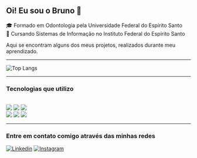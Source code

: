 ## Oi! Eu sou o Bruno 👋

🎓 Formado em Odontologia pela Universidade Federal do Espírito Santo </br>
📕 Cursando Sistemas de Informação no Instituto Federal do Espírito Santo

Aqui se encontram alguns dos meus projetos, realizados durante meu aprendizado.

<hr>

![Top Langs](https://github-readme-stats.vercel.app/api/top-langs/?username=brunoplazzi&layout=compact&theme=transparent&langs&count=10)


<hr>

### Tecnologias que utilizo

<div style="display: inline_block"></br>

  <img src="https://img.shields.io/badge/JavaScript-F7DF1E?style=for-the-badge&logo=javascript&logoColor=black">
  <img src="https://img.shields.io/badge/HTML5-E34F26?style=for-the-badge&logo=html5&logoColor=white">
  <img src="https://img.shields.io/badge/CSS3-1572B6?style=for-the-badge&logo=css3&logoColor=white">
  </br>
  <img src="https://img.shields.io/badge/Python-14354C?style=for-the-badge&logo=python&logoColor=white">
  <img src="https://img.shields.io/badge/C-00599C?style=for-the-badge&logo=c&logoColor=white">
  <img src="https://img.shields.io/badge/Java-ED8B00?style=for-the-badge&logo=openjdk&logoColor=white">


</div>

<hr>

### Entre em contato comigo através das minhas redes


[![Linkedin](https://img.shields.io/badge/LinkedIn-0077B5?style=for-the-badge&logo=linkedin&logoColor=white)](https://www.linkedin.com/in/bruno-plazzi-29330326/)
[![Instagram](https://img.shields.io/badge/Instagram-E4405F?style=for-the-badge&logo=instagram&logoColor=white)](https://www.instagram.com/brunoplazzi/)
